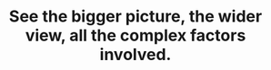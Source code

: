 ---
title: See the bigger picture, the wider view, all the complex factors involved.
tags: daoism TMWT
---